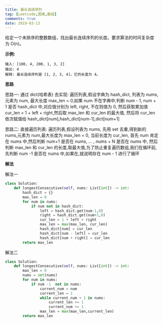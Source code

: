 ```yaml
---
title: 最长连续序列
tag: [Leetcode,困难,数组]
comments: true
date: 2019-03-13
---
```




给定一个未排序的整数数组，找出最长连续序列的长度。要求算法的时间复杂度为 O(n)。

**示例:**

```
输入: [100, 4, 200, 1, 3, 2]
输出: 4
解释: 最长连续序列是 [1, 2, 3, 4]。它的长度为 4。
```

**思路**

思路一: 通过 dict(哈希表) 去实现:
遍历列表,假设字典为 hash_dict, 列表为 nums, 元素为 num, 最大长度 max_len = 0,如果 num 不在字典中,判断 num - 1, num + 1 是否 hash_dict 中,对应值分别为 left, right, 不在则值为 0, 然后获取累加值 cur_len = 1 + left + right,然后取 max_len 和 cur_len 的最大值, 然后将 cur_len 依次赋值给 hash_dict[num],hash_dict[num-1],dict[num+1]


思路二: 直接遍历列表:
遍历列表,假设列表为 nums, 先用 set 去重,得到新的 nums,元素为 num,最大长度为 max_len = 0, 当前长度为 cur_len, 首先 num 肯定在 nums 中,然后判断 num+1 是否在 nums, ... , nums + N 是否在 nums 中, 然后判断 max_len 和 cur_len 的长度,取最大值,为了防止重复遍历数组,我们在循环前,先判断 num -1 是否在 nums 中,如果在,就说明存在 num - 1 进行了循环
 
**解法**


解法一

```python
class Solution:
    def longestConsecutive(self, nums: List[int]) -> int:
        hash_dict = {}
        max_len = 0
        for num in nums:
            if num not in hash_dict:
                left = hash_dict.get(num-1,0)
                right = hash_dict.get(num+1,0)
                cur_len = 1 + left + right
                max_len = max(max_len, cur_len)
                hash_dict[num] = cur_len
                hash_dict[num - left] = cur_len
                hash_dict[num + right] = cur_len
        return max_len
```

解法二 

```python
class Solution:
    def longestConsecutive(self, nums: List[int]) -> int:
        max_len = 0
        nums = set(nums)
        for num in nums:
            if num -1  not in nums:
                current_num = num
                current_len = 1
                while current_num + 1 in nums:
                    current_len += 1
                    current_num += 1
                max_len = max(max_len,current_len)     
        return max_len
```